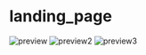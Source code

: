 # landing_page
![preview](https://user-images.githubusercontent.com/123701593/223581382-d3d814cb-f35c-450a-835a-5d6faf55bb55.png)
![preview2](https://user-images.githubusercontent.com/123701593/223581367-2984f2fc-ac22-420d-be19-7a53d24f9aa4.png)
![preview3](https://user-images.githubusercontent.com/123701593/223581376-08c3841b-fef7-451c-96a7-48cef44fd2a7.png)
